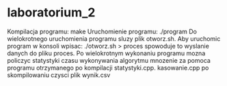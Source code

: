 laboratorium_2
==============
Kompilacja programu: make
Uruchomienie programu: ./program
Do wielokrotnego uruchomienia programu sluzy plik otworz.sh. Aby uruchomic program w konsoli wpisac:
./otworz.sh > proces
spowoduje to wyslanie danych do pliku proces. Po wielokrotnym wykonaniu programu mozna policzyc statystyki czasu wykonywania algorytmu mnozenie
za pomoca programu otrzymanego po kompilacji statystyki.cpp. kasowanie.cpp po skompilowaniu czysci plik wynik.csv
